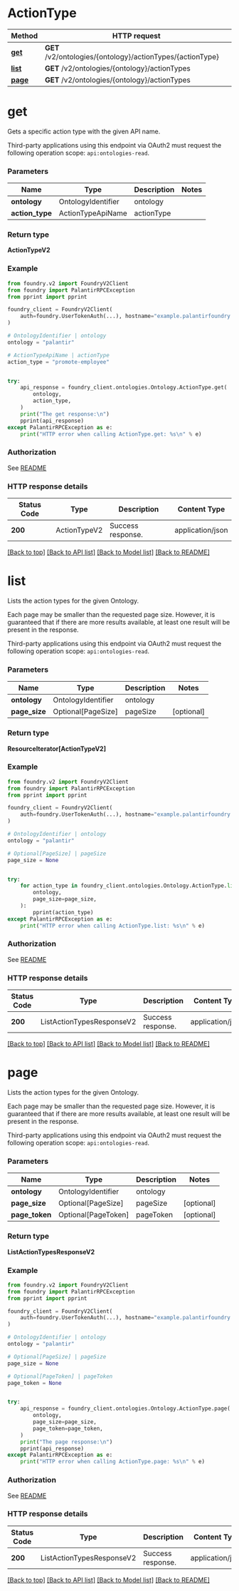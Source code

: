 # ActionType

Method | HTTP request |
------------- | ------------- |
[**get**](#get) | **GET** /v2/ontologies/{ontology}/actionTypes/{actionType} |
[**list**](#list) | **GET** /v2/ontologies/{ontology}/actionTypes |
[**page**](#page) | **GET** /v2/ontologies/{ontology}/actionTypes |

# **get**
Gets a specific action type with the given API name.

Third-party applications using this endpoint via OAuth2 must request the following operation scope: `api:ontologies-read`.


### Parameters

Name | Type | Description  | Notes |
------------- | ------------- | ------------- | ------------- |
**ontology** | OntologyIdentifier | ontology |  |
**action_type** | ActionTypeApiName | actionType |  |

### Return type
**ActionTypeV2**

### Example

```python
from foundry.v2 import FoundryV2Client
from foundry import PalantirRPCException
from pprint import pprint

foundry_client = FoundryV2Client(
    auth=foundry.UserTokenAuth(...), hostname="example.palantirfoundry.com"
)

# OntologyIdentifier | ontology
ontology = "palantir"

# ActionTypeApiName | actionType
action_type = "promote-employee"


try:
    api_response = foundry_client.ontologies.Ontology.ActionType.get(
        ontology,
        action_type,
    )
    print("The get response:\n")
    pprint(api_response)
except PalantirRPCException as e:
    print("HTTP error when calling ActionType.get: %s\n" % e)

```



### Authorization

See [README](../../../../README.md#authorization)

### HTTP response details
| Status Code | Type        | Description | Content Type |
|-------------|-------------|-------------|------------------|
**200** | ActionTypeV2  | Success response. | application/json |

[[Back to top]](#) [[Back to API list]](../../../../README.md#documentation-for-api-endpoints) [[Back to Model list]](../../../../README.md#models-v2-link) [[Back to README]](../../../../README.md)

# **list**
Lists the action types for the given Ontology.

Each page may be smaller than the requested page size. However, it is guaranteed that if there are more
results available, at least one result will be present in the response.

Third-party applications using this endpoint via OAuth2 must request the following operation scope: `api:ontologies-read`.


### Parameters

Name | Type | Description  | Notes |
------------- | ------------- | ------------- | ------------- |
**ontology** | OntologyIdentifier | ontology |  |
**page_size** | Optional[PageSize] | pageSize | [optional] |

### Return type
**ResourceIterator[ActionTypeV2]**

### Example

```python
from foundry.v2 import FoundryV2Client
from foundry import PalantirRPCException
from pprint import pprint

foundry_client = FoundryV2Client(
    auth=foundry.UserTokenAuth(...), hostname="example.palantirfoundry.com"
)

# OntologyIdentifier | ontology
ontology = "palantir"

# Optional[PageSize] | pageSize
page_size = None


try:
    for action_type in foundry_client.ontologies.Ontology.ActionType.list(
        ontology,
        page_size=page_size,
    ):
        pprint(action_type)
except PalantirRPCException as e:
    print("HTTP error when calling ActionType.list: %s\n" % e)

```



### Authorization

See [README](../../../../README.md#authorization)

### HTTP response details
| Status Code | Type        | Description | Content Type |
|-------------|-------------|-------------|------------------|
**200** | ListActionTypesResponseV2  | Success response. | application/json |

[[Back to top]](#) [[Back to API list]](../../../../README.md#documentation-for-api-endpoints) [[Back to Model list]](../../../../README.md#models-v2-link) [[Back to README]](../../../../README.md)

# **page**
Lists the action types for the given Ontology.

Each page may be smaller than the requested page size. However, it is guaranteed that if there are more
results available, at least one result will be present in the response.

Third-party applications using this endpoint via OAuth2 must request the following operation scope: `api:ontologies-read`.


### Parameters

Name | Type | Description  | Notes |
------------- | ------------- | ------------- | ------------- |
**ontology** | OntologyIdentifier | ontology |  |
**page_size** | Optional[PageSize] | pageSize | [optional] |
**page_token** | Optional[PageToken] | pageToken | [optional] |

### Return type
**ListActionTypesResponseV2**

### Example

```python
from foundry.v2 import FoundryV2Client
from foundry import PalantirRPCException
from pprint import pprint

foundry_client = FoundryV2Client(
    auth=foundry.UserTokenAuth(...), hostname="example.palantirfoundry.com"
)

# OntologyIdentifier | ontology
ontology = "palantir"

# Optional[PageSize] | pageSize
page_size = None

# Optional[PageToken] | pageToken
page_token = None


try:
    api_response = foundry_client.ontologies.Ontology.ActionType.page(
        ontology,
        page_size=page_size,
        page_token=page_token,
    )
    print("The page response:\n")
    pprint(api_response)
except PalantirRPCException as e:
    print("HTTP error when calling ActionType.page: %s\n" % e)

```



### Authorization

See [README](../../../../README.md#authorization)

### HTTP response details
| Status Code | Type        | Description | Content Type |
|-------------|-------------|-------------|------------------|
**200** | ListActionTypesResponseV2  | Success response. | application/json |

[[Back to top]](#) [[Back to API list]](../../../../README.md#documentation-for-api-endpoints) [[Back to Model list]](../../../../README.md#models-v2-link) [[Back to README]](../../../../README.md)

